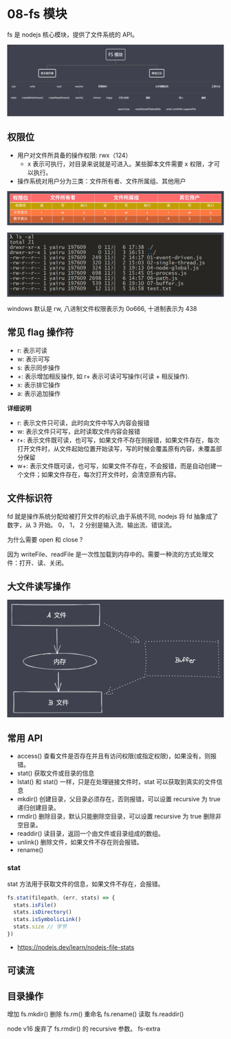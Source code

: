 # 08-fs 模块

fs 是 nodejs 核心模块，提供了文件系统的 API。

![](imgs/2022-02-14-20-45-59.png)

## 权限位

- 用户对文件所具备的操作权限: rwx（124）
  - x 表示可执行，对目录来说就是可进入。某些脚本文件需要 x 权限，才可以执行。
- 操作系统对用户分为三类：文件所有者、文件所属组、其他用户

![](imgs/2022-02-14-20-37-38.png)

![](imgs/2022-02-14-20-50-23.png)

windows 默认是 rw, 八进制文件权限表示为 0o666, 十进制表示为 438

## 常见 flag 操作符

- r: 表示可读
- w: 表示可写
- s: 表示同步操作
- +: 表示增加相反操作, 如 r+ 表示可读可写操作(可读 + 相反操作).
- x: 表示排它操作
- a: 表示追加操作

**详细说明**

- r: 表示文件只可读，此时向文件中写入内容会报错
- w: 表示文件只可写，此时读取文件内容会报错
- r+: 表示文件既可读，也可写，如果文件不存在则报错，如果文件存在，每次打开文件时，从文件起始位置开始读写，写的时候会覆盖原有内容，未覆盖部分保留
- w+: 表示文件既可读，也可写，如果文件不存在，不会报错，而是自动创建一个文件；如果文件存在，每次打开文件时，会清空原有内容。

## 文件标识符

fd 就是操作系统分配给被打开文件的标识,由于系统不同, nodejs 将 fd 抽象成了数字，从 3 开始。
0， 1， 2 分别是输入流、输出流、错误流。

为什么需要 open 和 close ?

因为 writeFile、readFile 是一次性加载到内存中的。需要一种流的方式处理文件：打开、读、关闭。

## 大文件读写操作

![](imgs/2022-08-07-12-54-00.png)

## 常用 API

- access() 查看文件是否存在并且有访问权限(或指定权限)，如果没有，则报错。
- stat() 获取文件或目录的信息
- lstat() 和 stat() 一样，只是在处理链接文件时，stat 可以获取到真实的文件信息
- mkdir() 创建目录，父目录必须存在，否则报错，可以设置 recursive 为 true 递归创建目录。
- rmdir() 删除目录，默认只能删除空目录，可以设置 recursive 为 true 删除非空目录。
- readdir() 读目录，返回一个由文件或目录组成的数组。
- unlink() 删除文件，如果文件不存在则会报错。
- rename()

### stat

stat 方法用于获取文件的信息，如果文件不存在，会报错。

```js
fs.stat(filepath, (err, stats) => {
  stats.isFile()
  stats.isDirectory()
  stats.isSymbolicLink()
  stats.size // 字节
})
```

- <https://nodejs.dev/learn/nodejs-file-stats>

## 可读流

## 目录操作

增加 fs.mkdir()
删除 fs.rm()
重命名 fs.rename()
读取 fs.readdir()


node v16 废弃了 fs.rmdir() 的 recursive 参数。
fs-extra
